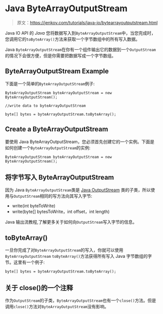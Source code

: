 # Java ByteArrayOutputStream

> 原文：<https://jenkov.com/tutorials/java-io/bytearrayoutputstream.html>

Java IO API 的 *Java* 您将数据写入到`ByteArrayOutputStream`中，当您完成时，您调用它的`toByteArray()`方法来获取一个字节数组中的所有写入数据。

Java `ByteArrayOutputStream`在你有一个组件输出它的数据到一个`OutputStream`的情况下会很方便，但是你需要把数据写成一个字节数组。

## ByteArrayOutputStream Example

下面是一个简单的`ByteArrayOutputStream`例子:

```
ByteArrayOutputStream byteArrayOutputStream = new ByteArrayOutputStream();

//write data to byteArrayOutputStream

byte[] bytes = byteArrayOutputStream.toByteArray();

```

## Create a ByteArrayOutputStream

要使用 Java ByteArrayOutputStream，您必须首先创建它的一个实例。下面是如何创建一个`ByteArrayOutputStream`的实例:

```
ByteArrayOutputStream byteArrayOutputStream = new ByteArrayOutputStream();

```

## 将字节写入 ByteArrayOutputStream

因为 Java `ByteArrayOutputStream`类是 [Java OutputStream](outputstream.html) 类的子类，所以使用与`OutputStream`相同的写方法向其写入字节:

*   write(int byteToWrite)
*   write(byte[] bytesToWrite，int offset，int length)

Java 输出流教程,了解更多关于如何向`OutputStream`写入字节的信息。

## toByteArray()

一旦你完成了对`ByteArrayOutputStream`的写入，你就可以使用`ByteArrayOutputStream` `toByteArray()`方法获得所有写入 Java 字节数组的字节。这里有一个例子:

```
byte[] bytes = byteArrayOutputStream.toByteArray();

```

## 关于 close()的一个注释

作为`OutputStream`的子类，`ByteArrayOutputStream`也有一个`close()`方法。但是调用`close()`方法对`ByteArrayOutputStream`没有影响。
